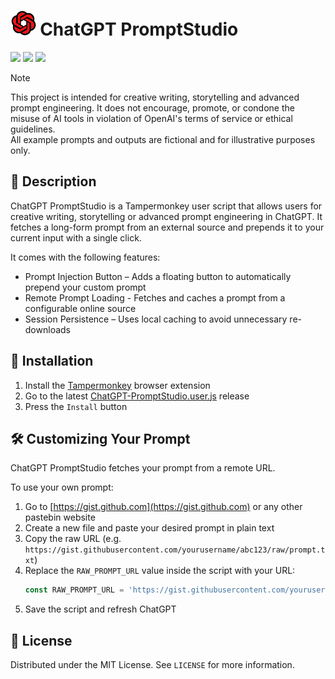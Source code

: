 # <img src="assets/icon.png" height="40" /> ChatGPT PromptStudio

[![](https://img.shields.io/github/languages/code-size/Tosox/ChatGPT-PromptStudio?label=Code%20size&style=for-the-badge)](https://github.com/Tosox/ChatGPT-PromptStudio)
[![](https://tokei.rs/b1/github/Tosox/ChatGPT-PromptStudio?label=Total%20lines&style=for-the-badge)](https://github.com/Tosox/ChatGPT-PromptStudio)
[![](https://img.shields.io/github/downloads/Tosox/ChatGPT-PromptStudio/total?label=Downloads&style=for-the-badge)](https://github.com/Tosox/ChatGPT-PromptStudio/releases)

> [!NOTE]
> This project is intended for creative writing, storytelling and advanced prompt engineering. It does not encourage, promote, or condone the misuse of AI tools in violation of OpenAI's terms of service or ethical guidelines.  
> All example prompts and outputs are fictional and for illustrative purposes only.

## 📜 Description

ChatGPT PromptStudio is a Tampermonkey user script that allows users for creative writing, storytelling or advanced prompt engineering in ChatGPT. It fetches a long-form prompt from an external source and prepends it to your current input with a single click.

It comes with the following features:
* Prompt Injection Button – Adds a floating button to automatically prepend your custom prompt
* Remote Prompt Loading - Fetches and caches a prompt from a configurable online source
* Session Persistence – Uses local caching to avoid unnecessary re-downloads

## 🔧 Installation

1. Install the [Tampermonkey](https://www.tampermonkey.net/) browser extension
2. Go to the latest [ChatGPT-PromptStudio.user.js](https://github.com/Tosox/ChatGPT-PromptStudio/releases/latest/download/ChatGPT-PromptStudio.user.js) release
3. Press the `Install` button

## 🛠️ Customizing Your Prompt

ChatGPT PromptStudio fetches your prompt from a remote URL.

To use your own prompt:

1. Go to [https://gist.github.com](https://gist.github.com) or any other pastebin website
2. Create a new file and paste your desired prompt in plain text
3. Copy the raw URL (e.g. `https://gist.githubusercontent.com/yourusername/abc123/raw/prompt.txt`)
4. Replace the `RAW_PROMPT_URL` value inside the script with your URL:
    ```javascript
    const RAW_PROMPT_URL = 'https://gist.githubusercontent.com/yourusername/abc123/raw/prompt.txt';
    ```
5. Save the script and refresh ChatGPT

## 📄 License

Distributed under the MIT License. See `LICENSE` for more information.
